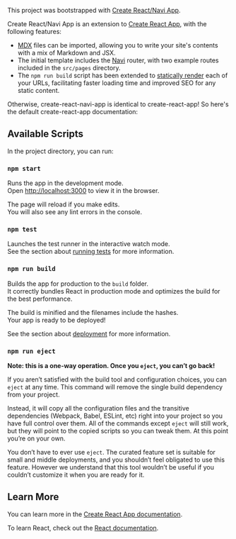 This project was bootstrapped with [Create React/Navi App](https://github.com/frontarm/navi/tree/master/packages/create-react-navi-app).

Create React/Navi App is an extension to [Create React App](https://facebook.github.io/create-react-app/docs/getting-started), with the following features:

- [MDX](https://mdxjs.com/) files can be imported, allowing you to write your site's contents with a mix of Markdown and JSX.
- The initial template includes the [Navi](https://frontarm.com/navi/) router, with two example routes included in the `src/pages` directory.
- The `npm run build` script has been extended to [statically render](https://frontarm.com/articles/static-vs-server-rendering/) each of your URLs, facilitating faster loading time and improved SEO for any static content.

Otherwise, create-react-navi-app is identical to create-react-app! So here's the default create-react-app documentation:

## Available Scripts

In the project directory, you can run:

### `npm start`

Runs the app in the development mode.<br>
Open [http://localhost:3000](http://localhost:3000) to view it in the browser.

The page will reload if you make edits.<br>
You will also see any lint errors in the console.

### `npm test`

Launches the test runner in the interactive watch mode.<br>
See the section about [running tests](https://facebook.github.io/create-react-app/docs/running-tests) for more information.

### `npm run build`

Builds the app for production to the `build` folder.<br>
It correctly bundles React in production mode and optimizes the build for the best performance.

The build is minified and the filenames include the hashes.<br>
Your app is ready to be deployed!

See the section about [deployment](https://facebook.github.io/create-react-app/docs/deployment) for more information.

### `npm run eject`

**Note: this is a one-way operation. Once you `eject`, you can’t go back!**

If you aren’t satisfied with the build tool and configuration choices, you can `eject` at any time. This command will remove the single build dependency from your project.

Instead, it will copy all the configuration files and the transitive dependencies (Webpack, Babel, ESLint, etc) right into your project so you have full control over them. All of the commands except `eject` will still work, but they will point to the copied scripts so you can tweak them. At this point you’re on your own.

You don’t have to ever use `eject`. The curated feature set is suitable for small and middle deployments, and you shouldn’t feel obligated to use this feature. However we understand that this tool wouldn’t be useful if you couldn’t customize it when you are ready for it.

## Learn More

You can learn more in the [Create React App documentation](https://facebook.github.io/create-react-app/docs/getting-started).

To learn React, check out the [React documentation](https://reactjs.org/).
